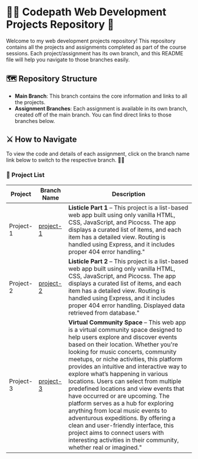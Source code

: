 # 🧑‍💻 Codepath Web Development Projects Repository 🚀

Welcome to my web development projects repository! This repository contains all the projects and assignments completed as part of the course sessions. Each project/assignment has its own branch, and this README file will help you navigate to those branches easily.

## 🗺️ Repository Structure

- **Main Branch**: This branch contains the core information and links to all the projects.
- **Assignment Branches**: Each assignment is available in its own branch, created off of the main branch. You can find direct links to those branches below.

## ⚔️ How to Navigate

To view the code and details of each assignment, click on the branch name link below to switch to the respective branch. 🧙‍♂️

### 🏰 Project List

| Project | Branch Name | Description |
|----------------|-------------|---------------------------------|
| Project-1 | [project-1](https://github.com/mahidharCodes/codepath-WEB103/tree/project-1) | **Listicle Part 1** – This project is a list-based web app built using only vanilla HTML, CSS, JavaScript, and Picocss. The app displays a curated list of items, and each item has a detailed view. Routing is handled using Express, and it includes proper 404 error handling." |
| Project-2 | [project-2](https://github.com/mahidharCodes/codepath-WEB103/tree/project-2) | **Listicle Part 2** – This project is a list-based web app built using only vanilla HTML, CSS, JavaScript, and Picocss. The app displays a curated list of items, and each item has a detailed view. Routing is handled using Express, and it includes proper 404 error handling. Displayed data retrieved from database." |
| Project-3 | [project-3](https://github.com/mahidharCodes/codepath-WEB103/tree/project-3) | **Virtual Community Space** – This web app is a virtual community space designed to help users explore and discover events based on their location. Whether you're looking for music concerts, community meetups, or niche activities, this platform provides an intuitive and interactive way to explore what’s happening in various locations. Users can select from multiple predefined locations and view events that have occurred or are upcoming. The platform serves as a hub for exploring anything from local music events to adventurous expeditions. By offering a clean and user-friendly interface, this project aims to connect users with interesting activities in their community, whether real or imagined." |
